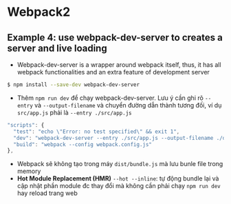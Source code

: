# Webpack2

## Example 4: use webpack-dev-server to creates a server and live loading

* Webpack-dev-server is a wrapper around webpack itself, thus, it has all webpack functionalities and an extra feature of development server

```bash
$ npm install --save-dev webpack-dev-server
```

* Thêm `npm run dev` để chạy webpack-dev-server. Lưu ý cần ghi rõ `--entry` và `--output-filename` và chuyển đường dẫn thành tương đối, ví dụ `src/app.js` phải là `--entry ./src/app.js`

```js
"scripts": {
  "test": "echo \"Error: no test specified\" && exit 1",
  "dev": "webpack-dev-server --entry ./src/app.js --output-filename ./dist/bundle.js --hot --inline",
  "build": "webpack --config webpack.config.js"
},
```

* Webpack sẽ không tạo trong máy `dist/bundle.js` mà lưu bunle file trong memory
* **Hot Module Replacement (HMR)** `--hot --inline`: tự động bundle lại và cập nhật phần module đc thay đổi mà không cần phải chạy `npm run dev` hay reload trang web
